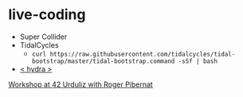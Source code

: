 # live-coding

* Super Collider
* TidalCycles
  * ```curl https://raw.githubusercontent.com/tidalcycles/tidal-bootstrap/master/tidal-bootstrap.command -sSf | bash```
* [< hydra >](https://hydra.ojack.xyz/)


[Workshop at 42 Urduliz with Roger Pibernat](https://github.com/loopier/livecoding-workshop)
